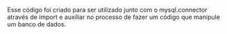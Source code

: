 Esse código foi criado para ser utilizado junto com o mysql.connector através de import e auxiliar no processo de fazer um código que manipule um banco de dados.  
